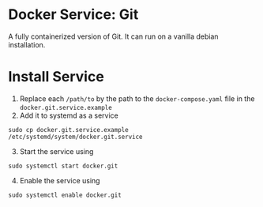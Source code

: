 # Docker Service: Git
A fully containerized version of Git. It can run on a vanilla debian installation.

# Install Service

1. Replace each `/path/to` by the path to the `docker-compose.yaml` file in the `docker.git.service.example`
2. Add it to systemd as a service
```
sudo cp docker.git.service.example /etc/systemd/system/docker.git.service
```
3. Start the service using
```
sudo systemctl start docker.git
```
4. Enable the service using
```
sudo systemctl enable docker.git
```
